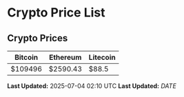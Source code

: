 # Crypto Price List

## Crypto Prices
| Bitcoin | Ethereum | Litecoin |
| ------- | -------- | -------- |
| $109496 | $2590.43 | $88.5 |
**Last Updated:** 2025-07-04 02:10 UTC
**Last Updated:** $DATE$

